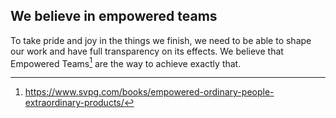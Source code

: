 ## We believe in empowered teams

To take pride and joy in the things we finish, we need to be able to shape our work and have full transparency on its effects. We believe that Empowered Teams[^1] are the way to achieve exactly that.

[^1]: https://www.svpg.com/books/empowered-ordinary-people-extraordinary-products/
